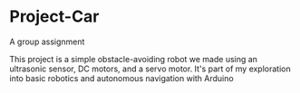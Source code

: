 # Project-Car
A group assignment

This project is a simple obstacle-avoiding robot we made using an ultrasonic sensor, DC motors, and a servo motor. It's part of my exploration into basic robotics and autonomous navigation with Arduino
